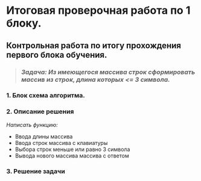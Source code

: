# Итоговая проверочная работа по 1 блоку.

## Контрольная работа по итогу прохождения первого блока обучения.


>### *__Задача:__ Из имеющегося массива строк сформировать массив из строк, длина которых <= 3 символа.*


### 1. Блок схема алгоритма.

### 2. Описание решения 
*Написать функцию:* 
- Ввода длины массива
- Ввода строк массива с клавиатуры
- Выбора строк меньше или равно 3 символа
- Вывода нового массива массива с ответом

### 3. Решение задачи


